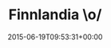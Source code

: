 ---
retweeted: false
source: <a href="http://twitter.com/download/android" rel="nofollow">Twitter for Android</a>
entities:
  user_mentions: []
  urls: []
  symbols: []
  media:
  - expanded_url: https://twitter.com/bascht/status/611834183187582976/photo/1
    indices:
    - '15'
    - '37'
    url: http://t.co/N2bagzOQWa
    media_url: http://pbs.twimg.com/media/CH2qx7RXAAI0Z4Z.jpg
    id_str: '611832899093069826'
    id: '611832899093069826'
    media_url_https: https://pbs.twimg.com/media/CH2qx7RXAAI0Z4Z.jpg
    sizes:
      large:
        w: '576'
        h: '1024'
        resize: fit
      small:
        w: '383'
        h: '680'
        resize: fit
      medium:
        w: '576'
        h: '1024'
        resize: fit
      thumb:
        w: '150'
        h: '150'
        resize: crop
    type: photo
    display_url: pic.twitter.com/N2bagzOQWa
  hashtags: []
display_text_range:
- '0'
- '37'
favorite_count: '3'
id_str: '611834183187582976'
truncated: false
retweet_count: '0'
id: '611834183187582976'
possibly_sensitive: false
created_at: Fri Jun 19 09:53:31 +0000 2015
favorited: false
full_text: Finnlandia \o/
lang: 'no'
extended_entities:
  media:
  - expanded_url: https://twitter.com/bascht/status/611834183187582976/photo/1
    indices:
    - '15'
    - '37'
    url: http://t.co/N2bagzOQWa
    media_url: http://pbs.twimg.com/media/CH2qx7RXAAI0Z4Z.jpg
    id_str: '611832899093069826'
    id: '611832899093069826'
    media_url_https: https://pbs.twimg.com/media/CH2qx7RXAAI0Z4Z.jpg
    sizes:
      large:
        w: '576'
        h: '1024'
        resize: fit
      small:
        w: '383'
        h: '680'
        resize: fit
      medium:
        w: '576'
        h: '1024'
        resize: fit
      thumb:
        w: '150'
        h: '150'
        resize: crop
    type: photo
    display_url: pic.twitter.com/N2bagzOQWa
tags:
- pesos:twitter
date: '2015-06-19T09:53:31+00:00'
src: https://twitter.com/bascht/status/611834183187582976
original_url: https://twitter.com/bascht/status/611834183187582976
type: twitter_tweet
media_url: https://img.bascht.com/twitter/pbs.twimg.com/media/CH2qx7RXAAI0Z4Z.jpg
text: Finnlandia \o/
title: Finnlandia \o/

---